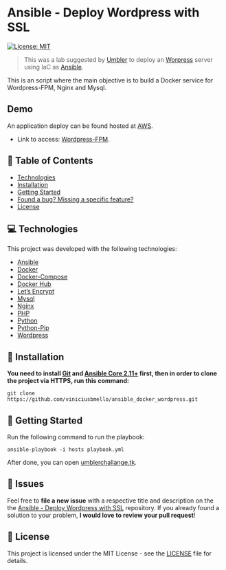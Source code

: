 # Ansible - Deploy Wordpress with SSL

[![License: MIT](https://img.shields.io/badge/License-MIT-brightgreen.svg)](https://opensource.org/licenses/MIT)

> This was a lab suggested by [Umbler](https://umbler.com/) to deploy an [Worpress](https://wordpress.org/) server using IaC as [Ansible](https://www.ansible.com/).

This is an script where the main objective is to build a Docker service for Wordpress-FPM, Nginx and Mysql.

## Demo

An application deploy can be found hosted at [AWS](https://aws.amazon.com/). 
* Link to access: [Wordpress-FPM](https://umblerchallange.tk/).

## :pushpin: Table of Contents

* [Technologies](#-technologies)
* [Installation](#construction_worker-installation)
* [Getting Started](#runner-getting-started)
* [Found a bug? Missing a specific feature?](#bug-issues)
* [License](#closed_book-license)

## 💻 Technologies

This project was developed with the following technologies:

- [Ansible](https://www.ansible.com/)
- [Docker](https://www.docker.com/)
- [Docker-Compose](https://docs.docker.com/compose/)
- [Docker Hub](https://hub.docker.com/)
- [Let’s Encrypt](https://letsencrypt.org/)
- [Mysql](https://www.mysql.com/)
- [Nginx](https://www.nginx.com/)
- [PHP](https://www.php.net/)
- [Python](https://www.python.org/)
- [Python-Pip](https://pypi.org/project/pip/)
- [Wordpress](https://wordpress.org/)

## :construction_worker: Installation

**You need to install [Git](https://git-scm.com/) and [Ansible Core 2.11+](https://www.ansible.com/) first, then in order to clone the project via HTTPS, run this command:**

```
git clone https://github.com/viniciusbmello/ansible_docker_wordpress.git
```

## :runner: Getting Started

Run the following command to run the playbook:

```
ansible-playbook -i hosts playbook.yml
```

After done, you can open [umblerchallange.tk](https://umblerchallange.tk/).

## :bug: Issues

Feel free to **file a new issue** with a respective title and description on the the [Ansible - Deploy Wordpress with SSL](https://github.com/viniciusbmello/ansible_docker_wordpress/issues) repository. If you already found a solution to your problem, **I would love to review your pull request**!

## :closed_book: License

This project is licensed under the MIT License - see the [LICENSE](LICENSE) file for details.
